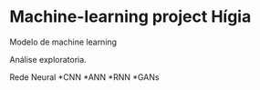 # Machine-learning project Hígia

Modelo de machine learning 

Análise exploratoria.

Rede Neural 
*CNN
*ANN
*RNN
*GANs

